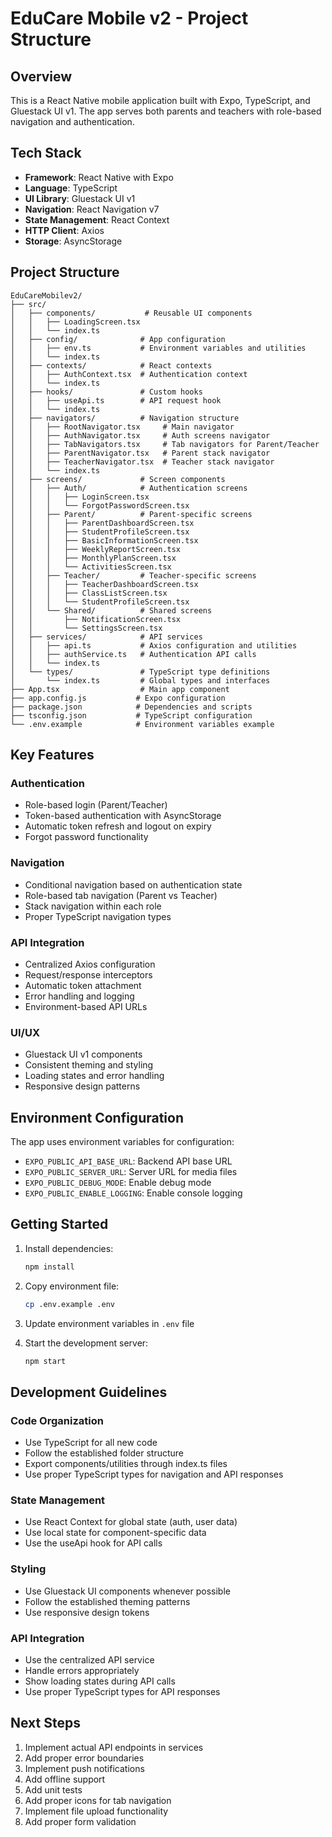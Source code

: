 # EduCare Mobile v2 - Project Structure

## Overview
This is a React Native mobile application built with Expo, TypeScript, and Gluestack UI v1. The app serves both parents and teachers with role-based navigation and authentication.

## Tech Stack
- **Framework**: React Native with Expo
- **Language**: TypeScript
- **UI Library**: Gluestack UI v1
- **Navigation**: React Navigation v7
- **State Management**: React Context
- **HTTP Client**: Axios
- **Storage**: AsyncStorage

## Project Structure

```
EduCareMobilev2/
├── src/
│   ├── components/           # Reusable UI components
│   │   ├── LoadingScreen.tsx
│   │   └── index.ts
│   ├── config/              # App configuration
│   │   ├── env.ts           # Environment variables and utilities
│   │   └── index.ts
│   ├── contexts/            # React contexts
│   │   ├── AuthContext.tsx  # Authentication context
│   │   └── index.ts
│   ├── hooks/               # Custom hooks
│   │   ├── useApi.ts        # API request hook
│   │   └── index.ts
│   ├── navigators/          # Navigation structure
│   │   ├── RootNavigator.tsx     # Main navigator
│   │   ├── AuthNavigator.tsx     # Auth screens navigator
│   │   ├── TabNavigators.tsx     # Tab navigators for Parent/Teacher
│   │   ├── ParentNavigator.tsx   # Parent stack navigator
│   │   ├── TeacherNavigator.tsx  # Teacher stack navigator
│   │   └── index.ts
│   ├── screens/             # Screen components
│   │   ├── Auth/            # Authentication screens
│   │   │   ├── LoginScreen.tsx
│   │   │   └── ForgotPasswordScreen.tsx
│   │   ├── Parent/          # Parent-specific screens
│   │   │   ├── ParentDashboardScreen.tsx
│   │   │   ├── StudentProfileScreen.tsx
│   │   │   ├── BasicInformationScreen.tsx
│   │   │   ├── WeeklyReportScreen.tsx
│   │   │   ├── MonthlyPlanScreen.tsx
│   │   │   └── ActivitiesScreen.tsx
│   │   ├── Teacher/         # Teacher-specific screens
│   │   │   ├── TeacherDashboardScreen.tsx
│   │   │   ├── ClassListScreen.tsx
│   │   │   └── StudentProfileScreen.tsx
│   │   └── Shared/          # Shared screens
│   │       ├── NotificationScreen.tsx
│   │       └── SettingsScreen.tsx
│   ├── services/            # API services
│   │   ├── api.ts           # Axios configuration and utilities
│   │   ├── authService.ts   # Authentication API calls
│   │   └── index.ts
│   └── types/               # TypeScript type definitions
│       └── index.ts         # Global types and interfaces
├── App.tsx                  # Main app component
├── app.config.js           # Expo configuration
├── package.json            # Dependencies and scripts
├── tsconfig.json           # TypeScript configuration
└── .env.example            # Environment variables example
```

## Key Features

### Authentication
- Role-based login (Parent/Teacher)
- Token-based authentication with AsyncStorage
- Automatic token refresh and logout on expiry
- Forgot password functionality

### Navigation
- Conditional navigation based on authentication state
- Role-based tab navigation (Parent vs Teacher)
- Stack navigation within each role
- Proper TypeScript navigation types

### API Integration
- Centralized Axios configuration
- Request/response interceptors
- Automatic token attachment
- Error handling and logging
- Environment-based API URLs

### UI/UX
- Gluestack UI v1 components
- Consistent theming and styling
- Loading states and error handling
- Responsive design patterns

## Environment Configuration

The app uses environment variables for configuration:

- `EXPO_PUBLIC_API_BASE_URL`: Backend API base URL
- `EXPO_PUBLIC_SERVER_URL`: Server URL for media files
- `EXPO_PUBLIC_DEBUG_MODE`: Enable debug mode
- `EXPO_PUBLIC_ENABLE_LOGGING`: Enable console logging

## Getting Started

1. Install dependencies:
   ```bash
   npm install
   ```

2. Copy environment file:
   ```bash
   cp .env.example .env
   ```

3. Update environment variables in `.env` file

4. Start the development server:
   ```bash
   npm start
   ```

## Development Guidelines

### Code Organization
- Use TypeScript for all new code
- Follow the established folder structure
- Export components/utilities through index.ts files
- Use proper TypeScript types for navigation and API responses

### State Management
- Use React Context for global state (auth, user data)
- Use local state for component-specific data
- Use the useApi hook for API calls

### Styling
- Use Gluestack UI components whenever possible
- Follow the established theming patterns
- Use responsive design tokens

### API Integration
- Use the centralized API service
- Handle errors appropriately
- Show loading states during API calls
- Use proper TypeScript types for API responses

## Next Steps

1. Implement actual API endpoints in services
2. Add proper error boundaries
3. Implement push notifications
4. Add offline support
5. Add unit tests
6. Add proper icons for tab navigation
7. Implement file upload functionality
8. Add proper form validation

